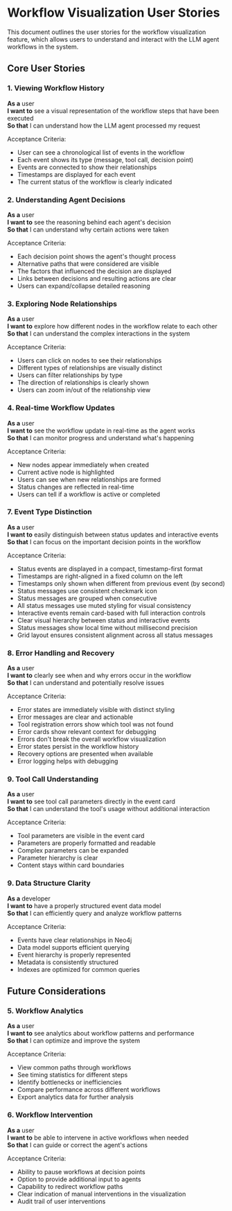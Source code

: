 # Workflow Visualization User Stories

This document outlines the user stories for the workflow visualization feature, which allows users to understand and interact with the LLM agent workflows in the system.

## Core User Stories

### 1. Viewing Workflow History

**As a** user  
**I want to** see a visual representation of the workflow steps that have been executed  
**So that** I can understand how the LLM agent processed my request

Acceptance Criteria:

- User can see a chronological list of events in the workflow
- Each event shows its type (message, tool call, decision point)
- Events are connected to show their relationships
- Timestamps are displayed for each event
- The current status of the workflow is clearly indicated

### 2. Understanding Agent Decisions

**As a** user  
**I want to** see the reasoning behind each agent's decision  
**So that** I can understand why certain actions were taken

Acceptance Criteria:

- Each decision point shows the agent's thought process
- Alternative paths that were considered are visible
- The factors that influenced the decision are displayed
- Links between decisions and resulting actions are clear
- Users can expand/collapse detailed reasoning

### 3. Exploring Node Relationships

**As a** user  
**I want to** explore how different nodes in the workflow relate to each other  
**So that** I can understand the complex interactions in the system

Acceptance Criteria:

- Users can click on nodes to see their relationships
- Different types of relationships are visually distinct
- Users can filter relationships by type
- The direction of relationships is clearly shown
- Users can zoom in/out of the relationship view

### 4. Real-time Workflow Updates

**As a** user  
**I want to** see the workflow update in real-time as the agent works  
**So that** I can monitor progress and understand what's happening

Acceptance Criteria:

- New nodes appear immediately when created
- Current active node is highlighted
- Users can see when new relationships are formed
- Status changes are reflected in real-time
- Users can tell if a workflow is active or completed

### 7. Event Type Distinction

**As a** user  
**I want to** easily distinguish between status updates and interactive events  
**So that** I can focus on the important decision points in the workflow

Acceptance Criteria:

- Status events are displayed in a compact, timestamp-first format
- Timestamps are right-aligned in a fixed column on the left
- Timestamps only shown when different from previous event (by second)
- Status messages use consistent checkmark icon
- Status messages are grouped when consecutive
- All status messages use muted styling for visual consistency
- Interactive events remain card-based with full interaction controls
- Clear visual hierarchy between status and interactive events
- Status messages show local time without millisecond precision
- Grid layout ensures consistent alignment across all status messages

### 8. Error Handling and Recovery

**As a** user  
**I want to** clearly see when and why errors occur in the workflow  
**So that** I can understand and potentially resolve issues

Acceptance Criteria:

- Error states are immediately visible with distinct styling
- Error messages are clear and actionable
- Tool registration errors show which tool was not found
- Error cards show relevant context for debugging
- Errors don't break the overall workflow visualization
- Error states persist in the workflow history
- Recovery options are presented when available
- Error logging helps with debugging

### 9. Tool Call Understanding

**As a** user  
**I want to** see tool call parameters directly in the event card  
**So that** I can understand the tool's usage without additional interaction

Acceptance Criteria:

- Tool parameters are visible in the event card
- Parameters are properly formatted and readable
- Complex parameters can be expanded
- Parameter hierarchy is clear
- Content stays within card boundaries

### 9. Data Structure Clarity

**As a** developer  
**I want to** have a properly structured event data model  
**So that** I can efficiently query and analyze workflow patterns

Acceptance Criteria:

- Events have clear relationships in Neo4j
- Data model supports efficient querying
- Event hierarchy is properly represented
- Metadata is consistently structured
- Indexes are optimized for common queries

## Future Considerations

### 5. Workflow Analytics

**As a** user  
**I want to** see analytics about workflow patterns and performance  
**So that** I can optimize and improve the system

Acceptance Criteria:

- View common paths through workflows
- See timing statistics for different steps
- Identify bottlenecks or inefficiencies
- Compare performance across different workflows
- Export analytics data for further analysis

### 6. Workflow Intervention

**As a** user  
**I want to** be able to intervene in active workflows when needed  
**So that** I can guide or correct the agent's actions

Acceptance Criteria:

- Ability to pause workflows at decision points
- Option to provide additional input to agents
- Capability to redirect workflow paths
- Clear indication of manual interventions in the visualization
- Audit trail of user interventions
